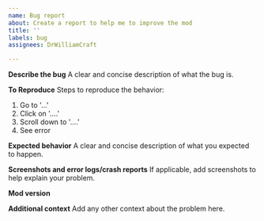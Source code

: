 ```yaml
---
name: Bug report
about: Create a report to help me to improve the mod
title: ''
labels: bug
assignees: DrWilliamCraft

---
```


**Describe the bug**
A clear and concise description of what the bug is.

**To Reproduce**
Steps to reproduce the behavior:
1. Go to '...'
2. Click on '....'
3. Scroll down to '....'
4. See error

**Expected behavior**
A clear and concise description of what you expected to happen.

**Screenshots and error logs/crash reports**
If applicable, add screenshots to help explain your problem.

**Mod version**



**Additional context**
Add any other context about the problem here.
